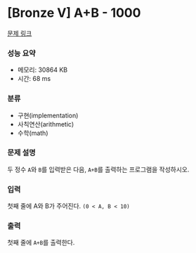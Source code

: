 # [Bronze V] A+B - 1000 

[문제 링크](https://www.acmicpc.net/problem/1000) 

### 성능 요약

* 메모리: 30864 KB
* 시간: 68 ms

### 분류

* 구현(implementation)
* 사칙연산(arithmetic)
* 수학(math)

### 문제 설명

두 정수 `A`와 `B`를 입력받은 다음, `A+B`를 출력하는 프로그램을 작성하시오.

### 입력 

첫째 줄에 A와 B가 주어진다. `(0 < A, B < 10)`

### 출력 

첫째 줄에 `A+B`를 출력한다.
